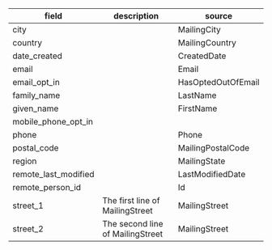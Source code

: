 |field|description|source|
|---|---|---|
|city||MailingCity|
|country||MailingCountry|
|date_created||CreatedDate|
|email||Email|
|email_opt_in||HasOptedOutOfEmail|
|family_name||LastName|
|given_name||FirstName|
|mobile_phone_opt_in|||
|phone||Phone|
|postal_code||MailingPostalCode|
|region||MailingState|
|remote_last_modified||LastModifiedDate|
|remote_person_id||Id|
|street_1|The first line of MailingStreet|MailingStreet|
|street_2|The second line of MailingStreet|MailingStreet|